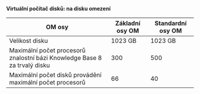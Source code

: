 **Virtuální počítač disků: na disku omezení**

 OM osy | Základní osy OM | Standardní osy OM
---|---|---
Velikost disku | 1023 GB | 1023 GB
Maximální počet procesorů znalostní bázi Knowledge Base 8 za trvalý disku | 300 | 500
Maximální počet disků provádění maximální počet procesorů | 66 | 40